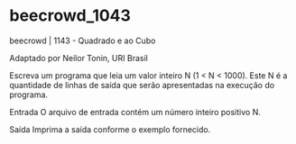 # beecrowd_1043

beecrowd | 1143 - Quadrado e ao Cubo

Adaptado por Neilor Tonin, URI  Brasil

Escreva um programa que leia um valor inteiro N (1 < N < 1000). Este N é a quantidade de linhas de saída que serão apresentadas na execução do programa.

Entrada
O arquivo de entrada contém um número inteiro positivo N.

Saída
Imprima a saída conforme o exemplo fornecido.